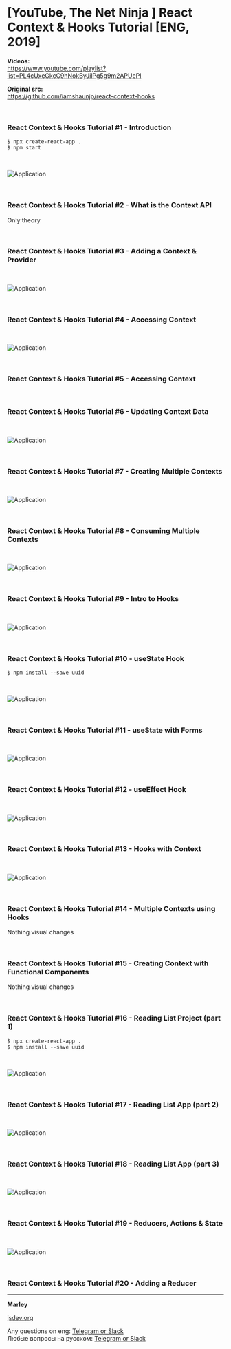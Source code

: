 # [YouTube, The Net Ninja ] React Context &amp; Hooks Tutorial [ENG, 2019]

**Videos:**  
https://www.youtube.com/playlist?list=PL4cUxeGkcC9hNokByJilPg5g9m2APUePI

**Original src:**  
https://github.com/iamshaunjp/react-context-hooks

<br/>

### React Context & Hooks Tutorial #1 - Introduction

    $ npx create-react-app .
    $ npm start

<br/>

![Application](/img/lesson1-01.png?raw=true)

<br/>

### React Context & Hooks Tutorial #2 - What is the Context API

Only theory

<br/>

### React Context & Hooks Tutorial #3 - Adding a Context & Provider

<br/>

![Application](/img/lesson3-01.png?raw=true)

<br/>

### React Context & Hooks Tutorial #4 - Accessing Context

<br/>

![Application](/img/lesson4-01.png?raw=true)

<br/>

### React Context & Hooks Tutorial #5 - Accessing Context

<br/>

### React Context & Hooks Tutorial #6 - Updating Context Data

<br/>

![Application](/img/lesson6-01.png?raw=true)

<br/>

### React Context & Hooks Tutorial #7 - Creating Multiple Contexts

<br/>

![Application](/img/lesson7-01.png?raw=true)

<br/>

### React Context & Hooks Tutorial #8 - Consuming Multiple Contexts

<br/>

![Application](/img/lesson8-01.png?raw=true)

<br/>

### React Context & Hooks Tutorial #9 - Intro to Hooks

<br/>

![Application](/img/lesson9-01.png?raw=true)

<br/>

### React Context & Hooks Tutorial #10 - useState Hook

    $ npm install --save uuid

<br/>

![Application](/img/lesson10-01.png?raw=true)

<br/>

### React Context & Hooks Tutorial #11 - useState with Forms

<br/>

![Application](/img/lesson11-01.png?raw=true)

<br/>

### React Context & Hooks Tutorial #12 - useEffect Hook

<br/>

![Application](/img/lesson12-01.png?raw=true)

<br/>

### React Context & Hooks Tutorial #13 - Hooks with Context

<br/>

![Application](/img/lesson13-01.png?raw=true)

<br/>

### React Context & Hooks Tutorial #14 - Multiple Contexts using Hooks

Nothing visual changes

<br/>

### React Context & Hooks Tutorial #15 - Creating Context with Functional Components

Nothing visual changes

<br/>

### React Context & Hooks Tutorial #16 - Reading List Project (part 1)

    $ npx create-react-app .
    $ npm install --save uuid

<br/>

![Application](/img/lesson16-01.png?raw=true)

<br/>

### React Context & Hooks Tutorial #17 - Reading List App (part 2)

<br/>

![Application](/img/lesson17-01.png?raw=true)

<br/>

### React Context & Hooks Tutorial #18 - Reading List App (part 3)

<br/>

![Application](/img/lesson18-01.png?raw=true)

<br/>

### React Context & Hooks Tutorial #19 - Reducers, Actions & State

<br/>

![Application](/img/lesson19-01.png?raw=true)

<br/>

### React Context & Hooks Tutorial #20 - Adding a Reducer

---

**Marley**

<a href="https://jsdev.org">jsdev.org</a>

Any questions on eng: <a href="https://jsdev.org/chat/">Telegram or Slack</a>  
Любые вопросы на русском: <a href="https://jsdev.ru/chat/">Telegram or Slack</a>
